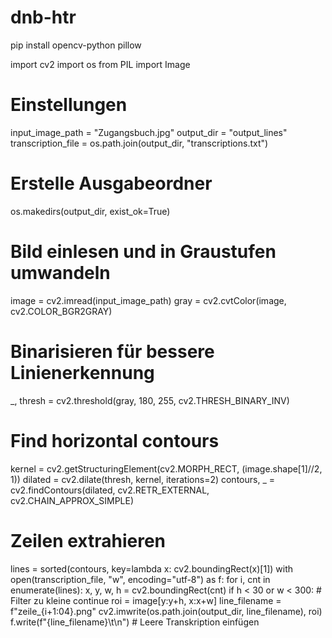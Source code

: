 # dnb-htr

pip install opencv-python pillow

import cv2
import os
from PIL import Image

# Einstellungen
input_image_path = "Zugangsbuch.jpg"
output_dir = "output_lines"
transcription_file = os.path.join(output_dir, "transcriptions.txt")

# Erstelle Ausgabeordner
os.makedirs(output_dir, exist_ok=True)

# Bild einlesen und in Graustufen umwandeln
image = cv2.imread(input_image_path)
gray = cv2.cvtColor(image, cv2.COLOR_BGR2GRAY)

# Binarisieren für bessere Linienerkennung
_, thresh = cv2.threshold(gray, 180, 255, cv2.THRESH_BINARY_INV)

# Find horizontal contours
kernel = cv2.getStructuringElement(cv2.MORPH_RECT, (image.shape[1]//2, 1))
dilated = cv2.dilate(thresh, kernel, iterations=2)
contours, _ = cv2.findContours(dilated, cv2.RETR_EXTERNAL, cv2.CHAIN_APPROX_SIMPLE)

# Zeilen extrahieren
lines = sorted(contours, key=lambda x: cv2.boundingRect(x)[1])
with open(transcription_file, "w", encoding="utf-8") as f:
    for i, cnt in enumerate(lines):
        x, y, w, h = cv2.boundingRect(cnt)
        if h < 30 or w < 300:  # Filter zu kleine
            continue
        roi = image[y:y+h, x:x+w]
        line_filename = f"zeile_{i+1:04}.png"
        cv2.imwrite(os.path.join(output_dir, line_filename), roi)
        f.write(f"{line_filename}\t\n")  # Leere Transkription einfügen

